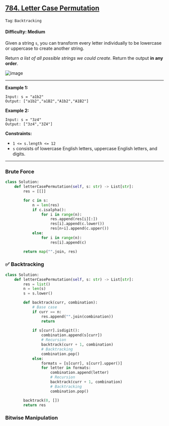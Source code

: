 ## [784. Letter Case Permutation](https://leetcode.com/problems/letter-case-permutation)

```Tag```: ```Backtracking```

#### Difficulty: Medium

Given a string ```s```, you can transform every letter individually to be lowercase or uppercase to create another string.

Return _a list of all possible strings we could create_. Return the output __in any order__.

![image](https://user-images.githubusercontent.com/35042430/234120808-fb6f3e3c-f7f7-405f-aea2-57f737e2b556.png)

---

__Example 1:__
```
Input: s = "a1b2"
Output: ["a1b2","a1B2","A1b2","A1B2"]
```

__Example 2:__
```
Input: s = "3z4"
Output: ["3z4","3Z4"]
```

__Constraints:__

- ```1 <= s.length <= 12```
- ```s``` consists of lowercase English letters, uppercase English letters, and digits.

---

### Brute Force

```Python
class Solution:
    def letterCasePermutation(self, s: str) -> List[str]:
        res = [[]]

        for c in s:
            n = len(res)
            if c.isalpha():
                for i in range(n):
                    res.append(res[i][:])
                    res[i].append(c.lower())
                    res[n+i].append(c.upper())
            else:
                for i in range(n):
                    res[i].append(c)

        return map("".join, res)
```

### ✅ Backtracking

```Python
class Solution:
    def letterCasePermutation(self, s: str) -> List[str]:
        res = list()
        n = len(s)
        s = s.lower()

        def backtrack(curr, combination):
            # Base case
            if curr == n:
                res.append("".join(combination))
                return
            
            if s[curr].isdigit():
                combination.append(s[curr])
                # Recursion
                backtrack(curr + 1, combination)
                # Backtracking
                combination.pop()
            else:
                formats = [s[curr], s[curr].upper()]
                for letter in formats:
                    combination.append(letter)
                    # Recursion
                    backtrack(curr + 1, combination)
                    # Backtracking
                    combination.pop()

        backtrack(0, [])
        return res
```

### Bitwise Manipulation

```Python

```

